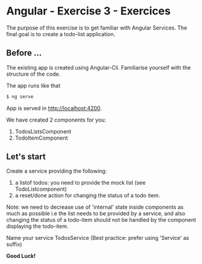 # Angular - Exercise 3 - Exercices
The purpose of this exercise is to get familiar with Angular Services.
The final goal is to create a todo-list application.

## Before ...
The existing app is created using Angular-Cli. Familiarise yourself with the structure of the  code.

The app runs like that
```bash
$ ng serve
```

App is served in [http://localhost:4200](http://localhost:4200).

We have created 2 components for you:

1. TodosListsComponent
2. TodoItemComponent

## Let's start
Create a service providing the following:

1. a listof todos: you need to provide the mock list (see TodoListcomponent)
2. a reset/done action for changing the status of a todo item.

Note: we need to decrease use of 'internal' state inside components as much as possible i.e
the list needs to be provided by a service, and also changing the status of a todo-item
should not be handled by the component displaying the todo-item.

Name your service TodosService (Best practice: prefer using 'Service' as suffix)

**Good Luck!**